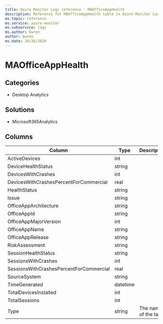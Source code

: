 ```yaml
---
title: Azure Monitor Logs reference - MAOfficeAppHealth
description: Reference for MAOfficeAppHealth table in Azure Monitor Logs.
ms.topic: reference
ms.service: azure-monitor
ms.subservice: logs
ms.author: bwren
author: bwren
ms.date: 10/26/2020
---
```


# MAOfficeAppHealth

 

## Categories

- Desktop Analytics
## Solutions

- Microsoft365Analytics




## Columns

|Column|Type|Description|
|---|---|---|
|ActiveDevices|int||
|DeviceHealthStatus|string||
|DevicesWithCrashes|int||
|DevicesWithCrashesPercentForCommercial|real||
|HealthStatus|string||
|Issue|string||
|OfficeAppArchitecture|string||
|OfficeAppId|string||
|OfficeAppMajorVersion|int||
|OfficeAppName|string||
|OfficeAppRelease|string||
|RiskAssessment|string||
|SessionHealthStatus|string||
|SessionsWithCrashes|int||
|SessionsWithCrashesPercentForCommercial|real||
|SourceSystem|string||
|TimeGenerated|datetime||
|TotalDevicesInstalled|int||
|TotalSessions|int||
|Type|string|The name of the table|
